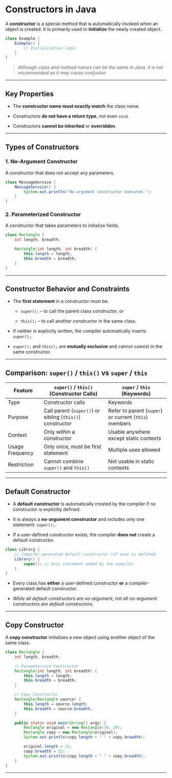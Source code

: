 # Constructors in Java

A **constructor** is a special method that is automatically invoked when an object is created. It is primarily used to **initialize** the newly created object.

```java
class Example {
    Example() {
        // Initialization logic
    }
}
```

> *Although class and method names can be the same in Java, it is not recommended as it may cause confusion.*

---

## **Key Properties**

- The **constructor name must exactly match** the class name.

- Constructors **do not have a return type**, not even `void`.

- Constructors **cannot be inherited** or **overridden**.

---

## **Types of Constructors**

### 1. **No-Argument Constructor**

A constructor that does not accept any parameters.

```java
class MessageService {
    MessageService() {
        System.out.println("No-argument constructor executed.");
    }
}
```

### 2. **Parameterized Constructor**

A constructor that takes parameters to initialize fields.

```java
class Rectangle {
    int length, breadth;

    Rectangle(int length, int breadth) {
        this.length = length;
        this.breadth = breadth;
    }
}
```

---

## **Constructor Behavior and Constraints**

- The **first statement** in a constructor must be:
  
  - `super();` – to call the parent class constructor, or
  
  - `this();` – to call another constructor in the same class.

- If neither is explicitly written, the compiler automatically inserts `super();`.

- `super();` and `this();` are **mutually exclusive** and cannot coexist in the same constructor.

---

## **Comparison: `super()` / `this()` vs `super` / `this`**

| Feature         | `super()` / `this()` (Constructor Calls)                  | `super` / `this` (Keywords)                           |
| --------------- | --------------------------------------------------------- | ----------------------------------------------------- |
| Type            | Constructor calls                                         | Keywords                                              |
| Purpose         | Call parent (`super()`) or sibling (`this()`) constructor | Refer to parent (`super`) or current (`this`) members |
| Context         | Only within a constructor                                 | Usable anywhere except static contexts                |
| Usage Frequency | Only once, must be first statement                        | Multiple uses allowed                                 |
| Restriction     | Cannot combine `super()` and `this()`                     | Not usable in static contexts                         |

---

## **Default Constructor**

- A **default constructor** is automatically created by the compiler if no constructor is explicitly defined.

- It is always a **no-argument constructor** and includes only one statement: `super();`.

- If a user-defined constructor exists, the compiler **does not** create a default constructor.

```java
class Library {
    // Compiler-generated default constructor (if none is defined)
    Library() {
        super(); // Only statement added by the compiler
    }
}
```

- Every class has **either** a user-defined constructor **or** a compiler-generated default constructor.

- *While all default constructors are no-argument, not all no-argument constructors are default constructors.*

---

## **Copy Constructor**

A **copy constructor** initializes a new object using another object of the same class.

```java
class Rectangle {
    int length, breadth;

    // Parameterized Constructor
    Rectangle(int length, int breadth) {
        this.length = length;
        this.breadth = breadth;
    }

    // Copy Constructor
    Rectangle(Rectangle source) {
        this.length = source.length;
        this.breadth = source.breadth;
    }

    public static void main(String[] args) {
        Rectangle original = new Rectangle(10, 20);
        Rectangle copy = new Rectangle(original);
        System.out.println(copy.length + " " + copy.breadth);

        original.length = 11;
        copy.breadth = 13;
        System.out.println(copy.length + " " + copy.breadth);
    }
}
```

---
